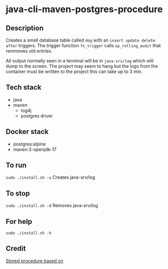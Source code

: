 # java-cli-maven-postgres-procedure

## Description
Creates a small database table
called `dog` with an `insert update delete after` triggers.
The trigger function `fn_trigger` calls `sp_rolling_audit`
that remmoves old entries.

All output normally
seen in a terminal will be in `java-srv/log` which will dump to the screen. The project may seem to hang but the logs from the container must be written to the project this can take up to 3 min.

## Tech stack
- java
- maven
  - log4j
  - postgres driver

## Docker stack
- postgres:alpine
- maven:3-openjdk-17

## To run
`sudo ./install.sh -u`
Creates java-srv/log

## To stop
`sudo ./install.sh -d`
Removes java-srv/log

## For help
`sudo ./install.sh -h`

## Credit
[Stored procedure based on](https://www.postgresqltutorial.com/postgresql-plpgsql/postgresql-create-procedure/)
